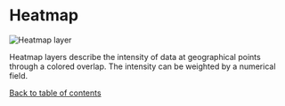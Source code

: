 # Heatmap

![Heatmap layer](https://d1a3f4spazzrp4.cloudfront.net/kepler.gl/documentation/layers-heat-map.png "Heatmap layer")

Heatmap layers describe the intensity of data at geographical points through a colored overlap. The intensity can be weighted by a numerical field.

[Back to table of contents](../a-introduction.md)
